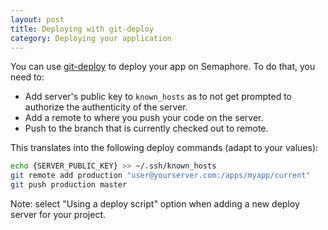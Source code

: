 ```yaml
---
layout: post
title: Deploying with git-deploy
category: Deploying your application
---
```


You can use [git-deploy](https://github.com/mislav/git-deploy) to deploy your app on Semaphore. To do that, you need to:

- Add server's public key to `known_hosts` as to not get prompted to authorize the authenticity of the server.
- Add a remote to where you push your code on the server.
- Push to the branch that is currently checked out to remote.

This translates into the following deploy commands (adapt to your values):

```bash
echo {SERVER_PUBLIC_KEY} >> ~/.ssh/known_hosts
git remote add production "user@yourserver.com:/apps/myapp/current"
git push production master
```

Note: select "Using a deploy script" option when adding a new deploy server for your project.
